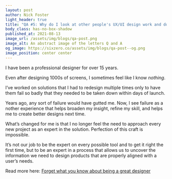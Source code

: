```yaml
---
layout: post
author: Nick Foster
light_header: true
title: "QA #5: Why do I look at other people's UX/UI design work and doubt myself?"
body_class: has-no-box-shadow
published_at: 2021-08-13
image_url: /assets/img/blogs/qa-post.png
image_alt: An abstract image of the letters Q and A
og_image: https://sixzero.co/assets/img/blogs/qa-post--og.png
image_position: center center
---
```


I have been a professional designer for over 15 years. 

Even after designing 1000s of screens, I sometimes feel like I know *nothing*.

I’ve worked on solutions that I had to redesign multiple times only to have 
them fail so badly that they needed to be taken down within days of launch. 

Years ago, any sort of failure would have gutted me. Now, I see failure as a
nother experience that helps broaden my insight, refine my skill, and helps me 
to create better designs next time. 

What’s changed for me is that I no longer feel the need to approach every new
project as an expert in the solution.  Perfection of this craft is impossible. 

It’s not our job to be the expert on every possible tool and to get it right 
the first time, but to be an expert in a process that allows us to uncover 
the information we need to design products that are properly aligned with a 
user’s needs.


Read more here: <a href="/2021/11/18/forget-what-you-know-about-being-a-great-designer/" target="_blank">Forget what you know about being a great designer</a>
